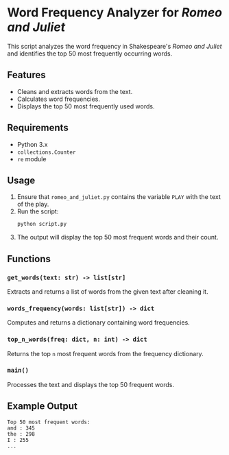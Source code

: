 # Word Frequency Analyzer for *Romeo and Juliet*

This script analyzes the word frequency in Shakespeare's *Romeo and Juliet* and identifies the top 50 most frequently occurring words.

## Features
- Cleans and extracts words from the text.
- Calculates word frequencies.
- Displays the top 50 most frequently used words.

## Requirements
- Python 3.x
- `collections.Counter`
- `re` module

## Usage
1. Ensure that `romeo_and_juliet.py` contains the variable `PLAY` with the text of the play.
2. Run the script:
   ```sh
   python script.py
   ```
3. The output will display the top 50 most frequent words and their count.

## Functions
### `get_words(text: str) -> list[str]`
Extracts and returns a list of words from the given text after cleaning it.

### `words_frequency(words: list[str]) -> dict`
Computes and returns a dictionary containing word frequencies.

### `top_n_words(freq: dict, n: int) -> dict`
Returns the top `n` most frequent words from the frequency dictionary.

### `main()`
Processes the text and displays the top 50 frequent words.

## Example Output
```
Top 50 most frequent words:
and : 345
the : 298
I : 255
...
```


